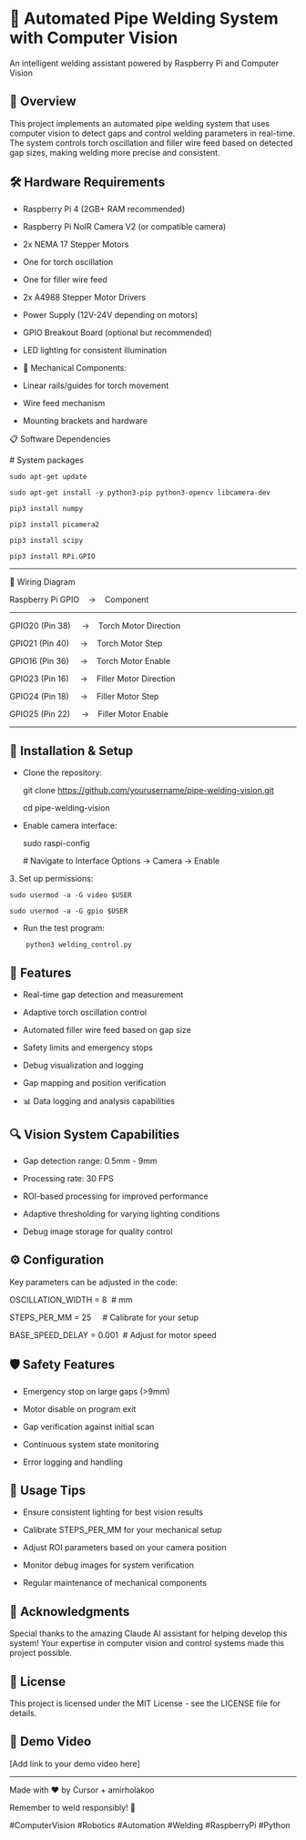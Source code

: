 🤖 Automated Pipe Welding System with Computer Vision
=====================================================

An intelligent welding assistant powered by Raspberry Pi and Computer Vision

🌟 Overview
-----------

This project implements an automated pipe welding system that uses computer vision to detect gaps and control welding parameters in real-time. The system controls torch oscillation and filler wire feed based on detected gap sizes, making welding more precise and consistent.

🛠️ Hardware Requirements
-------------------------

-   Raspberry Pi 4 (2GB+ RAM recommended)

-   Raspberry Pi NoIR Camera V2 (or compatible camera)

-   2x NEMA 17 Stepper Motors

-   One for torch oscillation

-   One for filler wire feed

-   2x A4988 Stepper Motor Drivers

-   Power Supply (12V-24V depending on motors)

-   GPIO Breakout Board (optional but recommended)

-   LED lighting for consistent illumination

-   🔧 Mechanical Components:

-   Linear rails/guides for torch movement

-   Wire feed mechanism

-   Mounting brackets and hardware

📋 Software Dependencies

# System packages

```
sudo apt-get update

sudo apt-get install -y python3-pip python3-opencv libcamera-dev

pip3 install numpy

pip3 install picamera2

pip3 install scipy

pip3 install RPi.GPIO
```

------------------------------------------------------------------------------------------------------------------------------------------------------------------------------------------------------------------------------------------------------------------------------------------------------------------------------------------------------

🔌 Wiring Diagram

Raspberry Pi GPIO    ->    Component

---------------------------------

GPIO20 (Pin 38)     ->    Torch Motor Direction

GPIO21 (Pin 40)     ->    Torch Motor Step

GPIO16 (Pin 36)     ->    Torch Motor Enable

GPIO23 (Pin 16)     ->    Filler Motor Direction

GPIO24 (Pin 18)     ->    Filler Motor Step

GPIO25 (Pin 22)     ->    Filler Motor Enable

---------------------------------------------------------------------------------------------------------------------------------------------------------------------------------------------------------------------------------------------------------------------------------------------------------------------------------------------------------------------------------------------------------------------------------------

🚀 Installation & Setup
-----------------------

-   Clone the repository:

    git clone https://github.com/yourusername/pipe-welding-vision.git

    cd pipe-welding-vision

-   Enable camera interface:

    sudo raspi-config

    # Navigate to Interface Options -> Camera -> Enable

3\. Set up permissions:
```
sudo usermod -a -G video $USER

sudo usermod -a -G gpio $USER
```
-   Run the test program:
```
    python3 welding_control.py
```

🎯 Features
-----------

-   Real-time gap detection and measurement

-   Adaptive torch oscillation control

-   Automated filler wire feed based on gap size

-   Safety limits and emergency stops

-   Debug visualization and logging

-   Gap mapping and position verification

-   📊 Data logging and analysis capabilities

🔍 Vision System Capabilities
-----------------------------

-   Gap detection range: 0.5mm - 9mm

-   Processing rate: 30 FPS

-   ROI-based processing for improved performance

-   Adaptive thresholding for varying lighting conditions

-   Debug image storage for quality control

⚙️ Configuration
----------------

Key parameters can be adjusted in the code:

OSCILLATION_WIDTH = 8  # mm

STEPS_PER_MM = 25     # Calibrate for your setup

BASE_SPEED_DELAY = 0.001  # Adjust for motor speed

🛡️ Safety Features
-------------------

-   Emergency stop on large gaps (>9mm)

-   Motor disable on program exit

-   Gap verification against initial scan

-   Continuous system state monitoring

-   Error logging and handling

📝 Usage Tips
-------------

-   Ensure consistent lighting for best vision results

-   Calibrate STEPS_PER_MM for your mechanical setup

-   Adjust ROI parameters based on your camera position

-   Monitor debug images for system verification

-   Regular maintenance of mechanical components


🙏 Acknowledgments
------------------

Special thanks to the amazing Claude AI assistant for helping develop this system! Your expertise in computer vision and control systems made this project possible.

📄 License
----------

This project is licensed under the MIT License - see the LICENSE file for details.


🎥 Demo Video
-------------

[Add link to your demo video here]

---

Made with ❤️ by Cursor + amirholakoo

Remember to weld responsibly! 🌟

#ComputerVision #Robotics #Automation #Welding #RaspberryPi #Python
